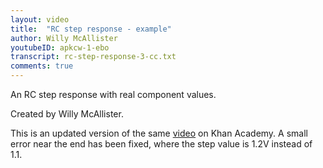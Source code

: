 ```yaml
---
layout: video
title:  "RC step response - example"
author: Willy McAllister
youtubeID: apkcw-1-ebo
transcript: rc-step-response-3-cc.txt
comments: true
--- 
```


An RC step response with real component values.

Created by Willy McAllister.

This is an updated version of the same [video](https://youtu.be/A4aoLMC1-5Y) on Khan Academy. A small error near the end has been fixed, where the step value is 1.2V instead of 1.1.